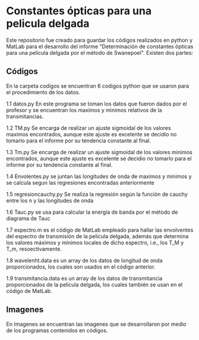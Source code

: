 # Constantes ópticas para una pelicula delgada

Este repositorio fue creado para guardar los códigos realizados en python y MatLab para el desarrollo del informe 
"Determinación de constantes ópticas  para una película delgada por el método de Swanepoel". Existen dos partes:

## Códigos
En la carpeta codigos se encuentran 6 codigos python que se usaron para el procedimiento de los datos.

1.1  datos.py En este programa se toman los datos que fueron dados por el profesor y se encuentran los maximos 
y minimos relativos de la transmitancias.

1.2 TM.py Se encarga de realizar un ajuste sigmoidal de los valores maximos encontrados, aunque este ajuste es excelente
se decidio no tomarlo para el informe por su tendencia constante al final.

1.3 Tm.py Se encarga de realizar un ajuste sigmoidal de los valores minimos encontrados, aunque este ajuste es excelente
se decidio no tomarlo para el informe por su tendencia constante al final.

1.4 Envolentes.py  se juntan las longitudes de onda de maximos y minimos y se calcula segun las regresiones
encontradas anteriormente

1.5  regresioncauchy.py  Se realiza la regresión según la función de cauchy entre los n y las longitudes de onda

1.6 Tauc.py se usa para calcular la energía de banda por el método de diagrama de Tauc

1.7 espectro.m es el código de MatLab empleado para hallar las envolventes del espectro de transmisión de la película delgada, además que determina los valores máximos y mínimos locales de dicho espectro, i.e., los T_M y T_m, resoectivamente.

1.8 wavelenht.data es un array de los datos de longitud de onda proporcionados, los cuales son usados en el código anterior.

1.9 transmitancia.data es un array de los datos de transmitancia proporcionados de la película delgada, los cuales también se usan en el código de MatLab. 



## Imagenes
 En Imagenes se encuentran las imagenes que se desarrollaron por medio de los programas contenidos en códigos.
